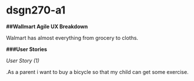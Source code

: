 # dsgn270-a1
**##Wallmart Agile UX Breakdown**

Walmart has almost everything from grocery to cloths.

**###User Stories**

*User Story (1)*

.As a parent i want to buy a bicycle so that my child can get some exercise.
